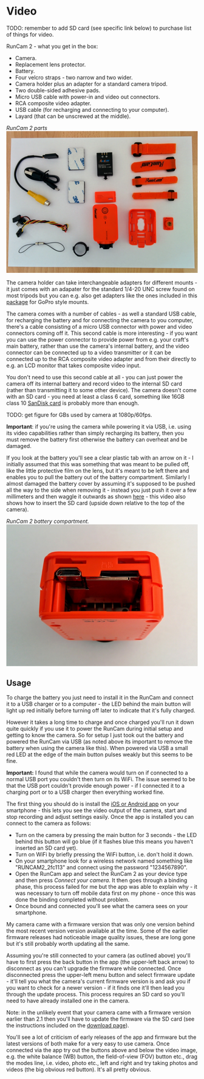 Video
=====

TODO: remember to add SD card (see specific link below) to purchase list of things for video.

RunCam 2 - what you get in the box:

* Camera.
* Replacement lens protector.
* Battery.
* Four velcro straps - two narrow and two wider.
* Camera holder plus an adapter for a standard camera tripod.
* Two double-sided adhesive pads.
* Micro USB cable with power-in and video out connectors.
* RCA composite video adapter.
* USB cable (for recharging and connecting to your computer).
* Layard (that can be unscrewed at the middle).

_RunCam 2 parts_  
<img width="512" src="images/video/parts.jpg">

The camera holder can take interchangeable adapters for different mounts - it just comes with an adapater for the standard 1/4-20 UNC screw found on most tripods but you can e.g. also get adapters like the ones included in this [package](https://www.banggood.com/RunCam2-Camera-Mount-Support-GoPro-Action-Camera-p-1031391.html) for GoPro style mounts.

The camera comes with a number of cables - as well a standard USB cable, for recharging the battery and for connecting the camera to you computer, there's a cable consisting of a micro USB connector with power and video connectors coming off it. This second cable is more interesting - if you want you can use the power connector to provide power from e.g. your craft's main battery, rather than use the camera's internal battery, and the video connector can be connected up to a video transmitter or it can be connected up to the RCA composite video adapter and from their directly to e.g. an LCD monitor that takes composite video input.

You don't need to use this second cable at all - you can just power the camera off its internal battery and record video to the internal SD card (rather than transmitting it to some other device). The camera doesn't come with an SD card - you need at least a class 6 card, something like 16GB class 10 [SanDisk card](https://www.amazon.co.uk/SanDisk-Ultra-MicroSDHC-Memory-Adapter/dp/B013UDL5V6/) is probably more than enough.

TODO: get figure for GBs used by camera at 1080p/60fps.

**Important**: if you're using the camera while powering it via USB, i.e. using its video capabilities rather than simply recharging its battery, then you must remove the battery first otherwise the battery can overheat and be damaged.

If you look at the battery you'll see a clear plastic tab with an arrow on it - I initially assumed that this was something that was meant to be pulled off, like the little protective film on the lens, but it's meant to be left there and enables you to pull the battery out of the battery compartment. Similarly I almost damaged the battery cover by assuming it's supposed to be pushed all the way to the side when removing it - instead you just push it over a few millimeters and then waggle it outwards as shown [here](https://youtu.be/r1Ju8icXsRQ?t=427) - this video also shows how to insert the SD card (upside down relative to the top of the camera).

_RunCam 2 battery compartment._  
<img width="512" src="images/video/battery-compartment.jpg">

Usage
-----

To charge the battery you just need to install it in the RunCam and connect it to a USB charger or to a computer - the LED behind the main button will light up red initially before turning off later to indicate that it's fully charged.

However it takes a long time to charge and once charged you'll run it down quite quickly if you use it to power the RunCam during initial setup and getting to know the camera. So for setup I just took out the battery and powered the RunCam via USB (as noted above its important to remove the battery when using the camera like this). When powered via USB a small red LED at the edge of the main button pulses weakly but this seems to be fine.

**Important:** I found that while the camera would turn on if connected to a normal USB port you couldn't then turn on its WiFi. The issue seemed to be that the USB port couldn't provide enough power - if I connected it to a charging port or to a USB charger then everything worked fine.

The first thing you should do is install the [iOS or Android app](https://www.runcam.com/download/runcam2/) on your smartphone - this lets you see the video output of the camera, start and stop recording and adjust settings easily. Once the app is installed you can connect to the camera as follows:

* Turn on the camera by pressing the main button for 3 seconds - the LED behind this button will go blue (if it flashes blue this means you haven't inserted an SD card yet).
* Turn on WiFi by briefly pressing the WiFi button, i.e. don't hold it down.
* On your smartphone look for a wireless network named something like "RUNCAM2_2fc113" and connect using the password "1234567890".
* Open the RunCam app and select the RunCam 2 as your device type and then press _Connect your camera_. It then goes through a binding phase, this process failed for me but the app was able to explain why - it was necessary to turn off mobile data first on my phone - once this was done the binding completed without problem.
* Once bound and connected you'll see what the camera sees on your smartphone.

My camera came with a firmware version that was only one version behind the most recent version version available at the time. Some of the earlier firmware releases had noticeable image quality issues, these are long gone but it's still probably worth updating all the same.

Assuming you're still connected to your camera (as outlined above) you'll have to first press the back button in the app (the upper-left back arrow) to disconnect as you can't upgrade the firmware while connected. Once disconnected press the upper-left menu button and select firmware update - it'll tell you what the camera's current firmware version is and ask you if you want to check for a newer version - if it finds one it'll then lead you through the update process. This process requires an SD card so you'll need to have already installed one in the camera.

Note: in the unlikely event that your camera came with a firmware version earlier than 2.1 then you'll have to update the firmware via the SD card (see the instructions included on the [download page](https://www.runcam.com/download/runcam2/)).

You'll see a lot of criticism of early releases of the app and firmware but the latest versions of both make for a very easy to use camera. Once connected via the app try out the buttons above and below the video image, e.g. the white balance (WB) button, the field-of-view (FOV) button etc., drag the modes line, i.e. video, photo etc., left and right and try taking photos and videos (the big obvious red button). It's all pretty obvious.
